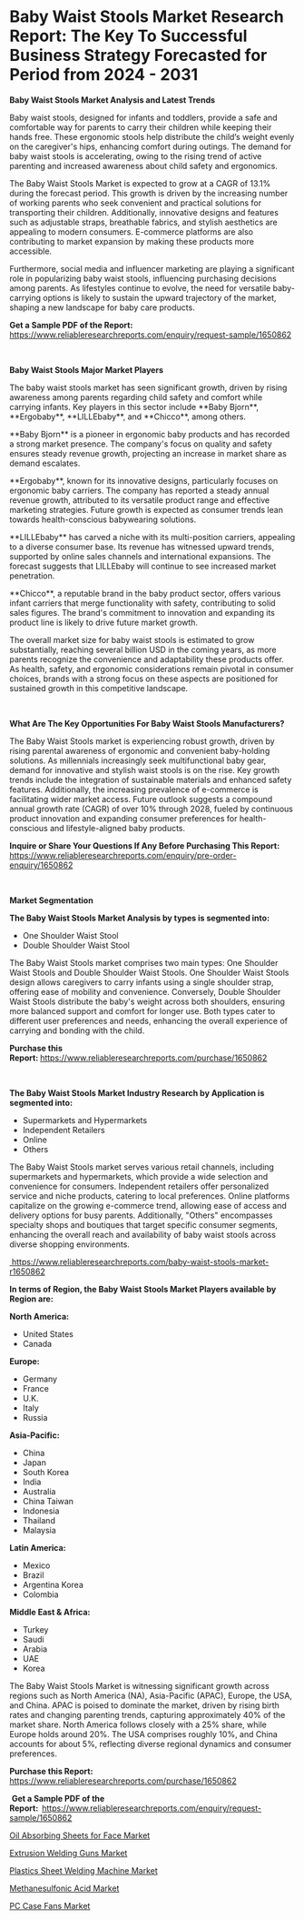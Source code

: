 <p><h1>Baby Waist Stools Market Research Report: The Key To Successful Business Strategy Forecasted for Period from 2024 - 2031</h1></p><p><strong>Baby Waist Stools Market Analysis and Latest Trends</strong></p>
<p><p>Baby waist stools, designed for infants and toddlers, provide a safe and comfortable way for parents to carry their children while keeping their hands free. These ergonomic stools help distribute the child’s weight evenly on the caregiver's hips, enhancing comfort during outings. The demand for baby waist stools is accelerating, owing to the rising trend of active parenting and increased awareness about child safety and ergonomics.</p><p>The Baby Waist Stools Market is expected to grow at a CAGR of 13.1% during the forecast period. This growth is driven by the increasing number of working parents who seek convenient and practical solutions for transporting their children. Additionally, innovative designs and features such as adjustable straps, breathable fabrics, and stylish aesthetics are appealing to modern consumers. E-commerce platforms are also contributing to market expansion by making these products more accessible. </p><p>Furthermore, social media and influencer marketing are playing a significant role in popularizing baby waist stools, influencing purchasing decisions among parents. As lifestyles continue to evolve, the need for versatile baby-carrying options is likely to sustain the upward trajectory of the market, shaping a new landscape for baby care products.</p></p>
<p><strong>Get a Sample PDF of the Report:&nbsp;</strong> <a href="https://www.reliableresearchreports.com/enquiry/request-sample/1650862?utm_campaign=13&utm_medium=2&utm_source=Github&utm_content=ia&utm_term=26092024&utm_id=baby-waist-stools">https://www.reliableresearchreports.com/enquiry/request-sample/1650862</a></p>
<p>&nbsp;</p>
<p><strong>Baby Waist Stools Major Market Players</strong></p>
<p><p>The baby waist stools market has seen significant growth, driven by rising awareness among parents regarding child safety and comfort while carrying infants. Key players in this sector include **Baby Bjorn**, **Ergobaby**, **LILLEbaby**, and **Chicco**, among others.</p><p>**Baby Bjorn** is a pioneer in ergonomic baby products and has recorded a strong market presence. The company's focus on quality and safety ensures steady revenue growth, projecting an increase in market share as demand escalates.</p><p>**Ergobaby**, known for its innovative designs, particularly focuses on ergonomic baby carriers. The company has reported a steady annual revenue growth, attributed to its versatile product range and effective marketing strategies. Future growth is expected as consumer trends lean towards health-conscious babywearing solutions.</p><p>**LILLEbaby** has carved a niche with its multi-position carriers, appealing to a diverse consumer base. Its revenue has witnessed upward trends, supported by online sales channels and international expansions. The forecast suggests that LILLEbaby will continue to see increased market penetration.</p><p>**Chicco**, a reputable brand in the baby product sector, offers various infant carriers that merge functionality with safety, contributing to solid sales figures. The brand's commitment to innovation and expanding its product line is likely to drive future market growth.</p><p>The overall market size for baby waist stools is estimated to grow substantially, reaching several billion USD in the coming years, as more parents recognize the convenience and adaptability these products offer. As health, safety, and ergonomic considerations remain pivotal in consumer choices, brands with a strong focus on these aspects are positioned for sustained growth in this competitive landscape.</p></p>
<p>&nbsp;</p>
<p><strong>What Are The Key Opportunities For Baby Waist Stools Manufacturers?</strong></p>
<p><p>The Baby Waist Stools market is experiencing robust growth, driven by rising parental awareness of ergonomic and convenient baby-holding solutions. As millennials increasingly seek multifunctional baby gear, demand for innovative and stylish waist stools is on the rise. Key growth trends include the integration of sustainable materials and enhanced safety features. Additionally, the increasing prevalence of e-commerce is facilitating wider market access. Future outlook suggests a compound annual growth rate (CAGR) of over 10% through 2028, fueled by continuous product innovation and expanding consumer preferences for health-conscious and lifestyle-aligned baby products.</p></p>
<p><strong>Inquire or Share Your Questions If Any Before Purchasing This Report:</strong> <a href="https://www.reliableresearchreports.com/enquiry/pre-order-enquiry/1650862?utm_campaign=13&utm_medium=2&utm_source=Github&utm_content=ia&utm_term=26092024&utm_id=baby-waist-stools">https://www.reliableresearchreports.com/enquiry/pre-order-enquiry/1650862</a></p>
<p>&nbsp;</p>
<p><strong>Market Segmentation</strong></p>
<p><strong>The Baby Waist Stools Market Analysis by types is segmented into:</strong></p>
<p><ul><li>One Shoulder Waist Stool</li><li>Double Shoulder Waist Stool</li></ul></p>
<p><p>The Baby Waist Stools market comprises two main types: One Shoulder Waist Stools and Double Shoulder Waist Stools. One Shoulder Waist Stools design allows caregivers to carry infants using a single shoulder strap, offering ease of mobility and convenience. Conversely, Double Shoulder Waist Stools distribute the baby's weight across both shoulders, ensuring more balanced support and comfort for longer use. Both types cater to different user preferences and needs, enhancing the overall experience of carrying and bonding with the child.</p></p>
<p><strong>Purchase this Report:&nbsp;</strong><a href="https://www.reliableresearchreports.com/purchase/1650862?utm_campaign=13&utm_medium=2&utm_source=Github&utm_content=ia&utm_term=26092024&utm_id=baby-waist-stools">https://www.reliableresearchreports.com/purchase/1650862</a></p>
<p>&nbsp;</p>
<p><strong>The Baby Waist Stools Market Industry Research by Application is segmented into:</strong></p>
<p><ul><li>Supermarkets and Hypermarkets</li><li>Independent Retailers</li><li>Online</li><li>Others</li></ul></p>
<p><p>The Baby Waist Stools market serves various retail channels, including supermarkets and hypermarkets, which provide a wide selection and convenience for consumers. Independent retailers offer personalized service and niche products, catering to local preferences. Online platforms capitalize on the growing e-commerce trend, allowing ease of access and delivery options for busy parents. Additionally, "Others" encompasses specialty shops and boutiques that target specific consumer segments, enhancing the overall reach and availability of baby waist stools across diverse shopping environments.</p></p>
<p><a href="https://www.reliableresearchreports.com/baby-waist-stools-market-r1650862?utm_campaign=13&utm_medium=2&utm_source=Github&utm_content=ia&utm_term=26092024&utm_id=baby-waist-stools">&nbsp;https://www.reliableresearchreports.com/baby-waist-stools-market-r1650862</a></p>
<p><strong>In terms of Region, the Baby Waist Stools Market Players available by Region are:</strong></p>
<p>
    <p> <strong> North America: </strong>
        <ul>
            <li>United States</li>
            <li>Canada</li>
        </ul>
        </p> 
    <p> <strong> Europe: </strong>
        <ul>
            <li>Germany</li>
            <li>France</li>
            <li>U.K.</li>
            <li>Italy</li>
            <li>Russia</li>
        </ul>
        </p> 
    <p> <strong> Asia-Pacific: </strong>
        <ul>
            <li>China</li>
            <li>Japan</li>
            <li>South Korea</li>
            <li>India</li>
            <li>Australia</li>
            <li>China Taiwan</li>
            <li>Indonesia</li>
            <li>Thailand</li>
            <li>Malaysia</li>
        </ul>
        </p> 
    <p> <strong> Latin America: </strong>
        <ul>
            <li>Mexico</li>
            <li>Brazil</li>
            <li>Argentina Korea</li>
            <li>Colombia</li>
        </ul>
        </p> 
    <p> <strong> Middle East & Africa: </strong>
        <ul>
            <li>Turkey</li>
            <li>Saudi</li>
            <li>Arabia</li>
            <li>UAE</li>
            <li>Korea</li>
        </ul>
    </p>
    </p>
<p><p>The Baby Waist Stools Market is witnessing significant growth across regions such as North America (NA), Asia-Pacific (APAC), Europe, the USA, and China. APAC is poised to dominate the market, driven by rising birth rates and changing parenting trends, capturing approximately 40% of the market share. North America follows closely with a 25% share, while Europe holds around 20%. The USA comprises roughly 10%, and China accounts for about 5%, reflecting diverse regional dynamics and consumer preferences.</p></p>
<p><strong>Purchase this Report: </strong><a href="https://www.reliableresearchreports.com/purchase/1650862?utm_campaign=13&utm_medium=2&utm_source=Github&utm_content=ia&utm_term=26092024&utm_id=baby-waist-stools">https://www.reliableresearchreports.com/purchase/1650862</a></p>
<p>&nbsp;<strong>Get a Sample PDF of the Report:&nbsp;&nbsp;</strong><a href="https://www.reliableresearchreports.com/enquiry/request-sample/1650862?utm_campaign=13&utm_medium=2&utm_source=Github&utm_content=ia&utm_term=26092024&utm_id=baby-waist-stools">https://www.reliableresearchreports.com/enquiry/request-sample/1650862</a></p>
<p><strong></strong></p>
<p><p><a href="https://issuu.com/reportprime-2/docs/oil-absorbing-sheets-for-face-marke_67201993135106?utm_campaign=13&utm_medium=2&utm_source=Github&utm_content=ia&utm_term=26092024&utm_id=baby-waist-stools">Oil Absorbing Sheets for Face Market</a></p><p><a href="https://github.com/MariaWashington76/Market-Research-Report-List-1/blob/main/extrusion-welding-guns-market.md?utm_campaign=13&utm_medium=2&utm_source=Github&utm_content=ia&utm_term=26092024&utm_id=baby-waist-stools">Extrusion Welding Guns Market</a></p><p><a href="https://github.com/MarciaRunte/Market-Research-Report-List-1/blob/main/plastics-sheet-welding-machine-market.md?utm_campaign=13&utm_medium=2&utm_source=Github&utm_content=ia&utm_term=26092024&utm_id=baby-waist-stools">Plastics Sheet Welding Machine Market</a></p><p><a href="https://www.linkedin.com/pulse/methanesulfonic-acid-market-size-share-trends-analysis-report-hzbgc?utm_campaign=13&utm_medium=2&utm_source=Github&utm_content=ia&utm_term=26092024&utm_id=baby-waist-stools">Methanesulfonic Acid Market</a></p><p><a href="https://issuu.com/reportprime-2/docs/pc-case-fans-market-size-2030.pptx_2c43ae0fe2b5e2?utm_campaign=13&utm_medium=2&utm_source=Github&utm_content=ia&utm_term=26092024&utm_id=baby-waist-stools">PC Case Fans Market</a></p></p>